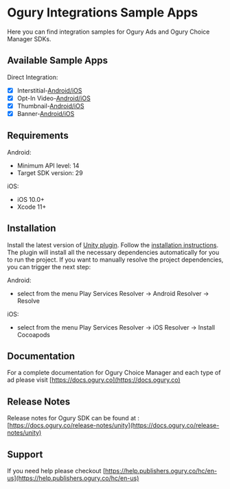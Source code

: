 # Ogury Integrations Sample Apps

Here you can find integration samples for Ogury Ads and Ogury Choice Manager SDKs.

## Available Sample Apps
Direct Integration:
- [x] Interstitial-[Android/iOS](https://github.com/Ogury/ogury-sdk-sampleapp-unity/tree/master/Direct%20Integration/InterstitialExample)
- [x] Opt-In Video-[Android/iOS](https://github.com/Ogury/ogury-sdk-sampleapp-unity/tree/master/Direct%20Integration/OptinVideoExample)
- [x] Thumbnail-[Android/iOS](https://github.com/Ogury/ogury-sdk-sampleapp-unity/tree/master/Direct%20Integration/ThumbnailExample)
- [x] Banner-[Android/iOS](https://github.com/Ogury/ogury-sdk-sampleapp-unity/tree/master/Direct%20Integration/BannerExample)

## Requirements
Android:
- Minimum API level: 14 
- Target SDK version: 29

iOS:
- iOS 10.0+
- Xcode 11+

## Installation
Install the latest version of [Unity plugin](https://ogury-ltd.gitbook.io/release-notes/unity). Follow the [installation instructions](https://ogury-ltd.gitbook.io/unity/#step-2-import-the-ogury-sdk).
The plugin will install all the necessary dependencies automatically for you to run the project. 
If you want to manually resolve the project dependencies, you can trigger the next step:

Android:
- select from the menu Play Services Resolver -> Android Resolver -> Resolve

iOS:
- select from the menu Play Services Resolver -> iOS Resolver -> Install Cocoapods

## Documentation
For a complete documentation for Ogury Choice Manager and each type of ad please visit [https://docs.ogury.co](https://docs.ogury.co)

## Release Notes
Release notes for Ogury SDK can be found at : [https://docs.ogury.co/release-notes/unity](https://docs.ogury.co/release-notes/unity)

## Support
If you need help please checkout [https://help.publishers.ogury.co/hc/en-us](https://help.publishers.ogury.co/hc/en-us)

